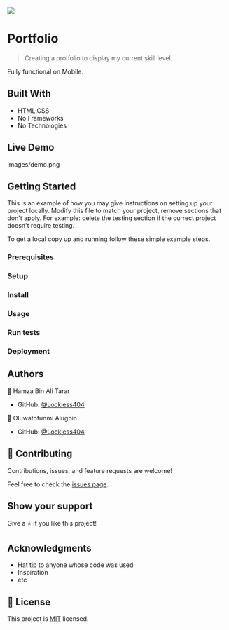 ![](https://img.shields.io/badge/Microverse-blueviolet)

# Portfolio

> Creating a protfolio to display my current skill level.

Fully functional on Mobile.

## Built With

- HTML,CSS
- No Frameworks
- No Technologies

## Live Demo
images/demo.png

## Getting Started
This is an example of how you may give instructions on setting up your project locally. Modify this file to match your project, remove sections that don't apply. For example: delete the testing section if the currect project doesn't require testing.

To get a local copy up and running follow these simple example steps.

### Prerequisites

### Setup

### Install

### Usage

### Run tests

### Deployment



## Authors

👤 Hamza Bin Ali Tarar

- GitHub: [@Lockless404](https://github.com/lockless404)

👤 Oluwatofunmi Alugbin

- GitHub: [@Lockless404](https://github.com/tofcookies)
## 🤝 Contributing

Contributions, issues, and feature requests are welcome!

Feel free to check the [issues page](../../issues/).

## Show your support

Give a ⭐️ if you like this project!

## Acknowledgments

- Hat tip to anyone whose code was used
- Inspiration
- etc

## 📝 License

This project is [MIT](./MIT.md) licensed.
